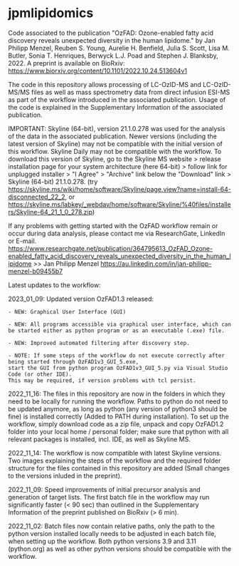 # jpmlipidomics

Code associated to the publication "OzFAD: Ozone-enabled fatty acid discovery reveals unexpected diversity in the human lipidome." by 
Jan Philipp Menzel, Reuben S. Young, Aurelie H. Benfield, Julia S. Scott, Lisa M. Butler, Sonia T. Henriques, Berwyck L.J. Poad and Stephen J. Blanksby, 2022.
A preprint is available on BioRxiv:
https://www.biorxiv.org/content/10.1101/2022.10.24.513604v1

The code in this repository allows processing of LC-OzID-MS and LC-OzID-MS/MS files as well as mass spectrometry data from direct infusion ESI-MS as part of the workflow introduced in the associated publication. Usage of the code is explained in the Supplementary Information of the associated publication.

IMPORTANT: Skyline (64-bit), version 21.1.0.278 was used for the analysis of the data in the associated publication. Newer versions (including the latest version of Skyline) may not be compatible with the initial version of this workflow. Skyline Daily may not be compatible with the workflow. To download this version of Skyline, go to the Skyline MS website > release installation page for your system architecture (here 64-bit) > follow link for unplugged installer > "I Agree" > "Archive" link below the "Download" link > Skyline (64-bit) 21.1.0.278. (try https://skyline.ms/wiki/home/software/Skyline/page.view?name=install-64-disconnected_22_2, or https://skyline.ms/labkey/_webdav/home/software/Skyline/%40files/installers/Skyline-64_21_1_0_278.zip)

If any problems with getting started with the OzFAD workflow remain or occur during data analysis, please contact me via ResearchGate, LinkedIn or E-mail.
https://www.researchgate.net/publication/364795613_OzFAD_Ozone-enabled_fatty_acid_discovery_reveals_unexpected_diversity_in_the_human_lipidome >> Jan Philipp Menzel
https://au.linkedin.com/in/jan-philipp-menzel-b09455b7


Latest updates to the workflow:                                              

2023_01_09: Updated version OzFAD1.3 released: 

    - NEW: Graphical User Interface (GUI)
    
    - NEW: All programs accessible via graphical user interface, which can be started either as python program or as an executable (.exe) file.
    
    - NEW: Improved automated filtering after discovery step.
    
    - NOTE: If some steps of the workflow do not execute correctly after being started through OzFAD1v3_GUI_5.exe, 
    start the GUI from python program OzFAD1v3_GUI_5.py via Visual Studio Code (or other IDE). 
    This may be required, if version problems with tcl persist. 


2022_11_16: The files in this repository are now in the folders in which they need to be locally for running the workflow. Paths to python do not need to be updated anymore, as long as python (any version of python3 should be fine) is installed correctly (Added to PATH during installation). To set up the workflow, simply download code as a zip file, unpack and copy OzFAD1.2 folder into your local home / personal folder; make sure that python with all relevant packages is installed, incl. IDE, as well as Skyline MS.

2022_11_14: The workflow is now compatible with latest Skyline versions. Two images explaining the steps of the workflow and the required folder structure for the files contained in this repository are added (Small changes to the versions inluded in the preprint).

2022_11_09: Speed improvements of initial precursor analysis and generation of target lists. The first batch file in the workflow may run significantly faster (< 90 sec) than outlined in the Supplementary Information of the preprint published on BioRxiv (> 6 min).

2022_11_02: Batch files now contain relative paths, only the path to the python version installed locally needs to be adjusted in each batch file, when setting up the workflow. Both python versions 3.9 and 3.11 (python.org) as well as other python versions should be compatible with the workflow. 
